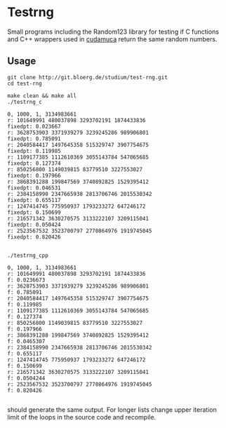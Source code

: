 # Testrng

Small programs including the Random123 library for testing if C functions and C++ wrappers
used in [cudamuca](https://github.com/CQT-Leipzig/cudamuca) return the same random numbers.

## Usage
```
git clone http://git.bloerg.de/studium/test-rng.git
cd test-rng

make clean && make all
./testrng_c

0, 1000, 1, 3134983661
r: 101649991 480037898 3293702191 1874433836
fixedpt: 0.023667
r: 3628753903 3371939279 3239245286 989906801
fixedpt: 0.785091
r: 2040584417 1497645358 515329747 3907754675
fixedpt: 0.119985
r: 1109177385 1112610369 3055143784 547065685
fixedpt: 0.127374
r: 850256800 1149039815 83779510 3227553027
fixedpt: 0.197966
r: 3868391288 199847569 3740892825 1529395412
fixedpt: 0.046531
r: 2384158990 2347665938 2813706746 2015530342
fixedpt: 0.655117
r: 1247414745 775950937 1793233272 647246172
fixedpt: 0.150699
r: 216571342 3630270575 3133222107 3209115041
fixedpt: 0.050424
r: 2523567532 3523700797 2770864976 1919745045
fixedpt: 0.820426


./testrng_cpp

0, 1000, 1, 3134983661
r: 101649991 480037898 3293702191 1874433836
f: 0.0236673
r: 3628753903 3371939279 3239245286 989906801
f: 0.785091
r: 2040584417 1497645358 515329747 3907754675
f: 0.119985
r: 1109177385 1112610369 3055143784 547065685
f: 0.127374
r: 850256800 1149039815 83779510 3227553027
f: 0.197966
r: 3868391288 199847569 3740892825 1529395412
f: 0.0465307
r: 2384158990 2347665938 2813706746 2015530342
f: 0.655117
r: 1247414745 775950937 1793233272 647246172
f: 0.150699
r: 216571342 3630270575 3133222107 3209115041
f: 0.0504244
r: 2523567532 3523700797 2770864976 1919745045
f: 0.820426


```

should generate the same output. For longer lists change upper iteration limit
of the loops in the source code and recompile.
